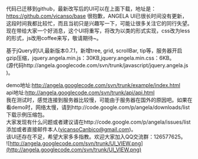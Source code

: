 代码已迁移到github，最新改写后的UI可以在上面下载，地址是：https://github.com/vicanso/base
很抱歉，ANGELA UI已很长时间没有更新，这段时间我都比较忙，而且当初只是兴趣写一下，可能让很多关注它的同行失望。
现在带给大家一个好消息，这个UI将重写，将改为以类的形式实现，css改为less的形式，js改用coffee来写，敬请期待~。

基于jQuery的UI,最新版本0.7.1，新增tree, grid, scrollBar, tip等，服务器开启gzip压缩，jquery.angela.min.js：30KB,jquery.angela.min.css：6KB。<br />
(源代码http://angela.googlecode.com/svn/trunk/javascript/jquery.angela.js )。<br />

demo地址:http://angela.googlecode.com/svn/trunk/example/index.html<br />
api地址:http://angela.googlecode.com/svn/trunk/api/api.html<br />
我在测试时，感觉连接到服务器比较慢，可能由于服务器在国外的原因吧。如果在看demo时，网络太慢，请到http://code.google.com/p/angela/downloads/list 下载示例压缩包。<br />
大家发现有什么问题或者建议请在http://code.google.com/p/angela/issues/list 添加或者直接邮件本人(vicansoCanbico@gmail.com)。<br />
该UI还存在不足，希望大家多多指教。欢迎大家加入QQ交流群：126577625。<br />
![http://angela.googlecode.com/svn/trunk/UI_VIEW.png](http://angela.googlecode.com/svn/trunk/UI_VIEW.png)